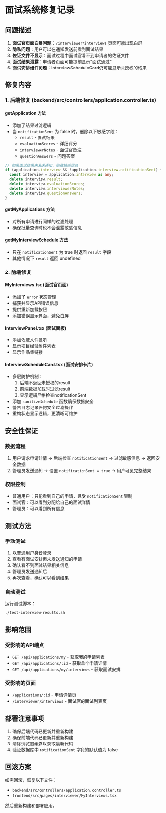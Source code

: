 # 面试系统修复记录

## 问题描述

1. **面试官页面白屏问题**：`/interviewer/interviews` 页面可能出现白屏
2. **隐私问题**：用户可以在通知发送前看到面试结果
3. **佐证文件不显示**：面试过程中面试官看不到申请者的佐证文件
4. **面试结果泄露**：申请者页面可能提前显示"面试通过"
5. **面试安排组件问题**：InterviewScheduleCard仍可能显示未授权的结果

## 修复内容

### 1. 后端修复 (backend/src/controllers/application.controller.ts)

#### getApplication 方法
- 添加了结果过滤逻辑
- 当 `notificationSent` 为 false 时，删除以下敏感字段：
  - `result` - 面试结果
  - `evaluationScores` - 详细评分
  - `interviewerNotes` - 面试官备注
  - `questionAnswers` - 问题答案

```typescript
// 如果面试结果未发送通知，隐藏敏感信息
if (application.interview && !application.interview.notificationSent) {
  const interview = application.interview as any;
  delete interview.result;
  delete interview.evaluationScores;
  delete interview.interviewerNotes;
  delete interview.questionAnswers;
}
```

#### getMyApplications 方法
- 对所有申请进行同样的过滤处理
- 确保批量查询时也不会泄露敏感信息

#### getMyInterviewSchedule 方法
- 只在 `notificationSent` 为 true 时返回 `result` 字段
- 其他情况下 `result` 返回 undefined

### 2. 前端修复

#### MyInterviews.tsx (面试官页面)
- 添加了 `error` 状态管理
- 捕获并显示API错误信息
- 提供重新加载按钮
- 添加错误显示界面，避免白屏

#### InterviewPanel.tsx (面试面板)
- 添加佐证文件显示
- 显示项目经验附件列表
- 显示作品集链接

#### InterviewScheduleCard.tsx (面试安排卡片)
- 多层防护机制：
  1. 后端不返回未授权的result
  2. 前端数据加载时过滤result
  3. 显示逻辑严格检查notificationSent
- 添加 `sanitizeSchedule` 函数确保数据安全
- 警告日志记录任何安全过滤操作
- 重构状态显示逻辑，更清晰可维护

## 安全性保证

### 数据流程
1. 用户请求申请详情 → 后端检查 `notificationSent` → 过滤敏感信息 → 返回安全数据
2. 管理员发送通知 → 设置 `notificationSent = true` → 用户可见完整结果

### 权限控制
- 普通用户：只能看到自己的申请，且受 `notificationSent` 限制
- 面试官：可以看到分配给自己的面试详情
- 管理员：可以看到所有信息

## 测试方法

### 手动测试
1. 以普通用户身份登录
2. 查看有面试安排但未发送通知的申请
3. 确认看不到面试结果相关信息
4. 管理员发送通知后
5. 再次查看，确认可以看到结果

### 自动测试
运行测试脚本：
```bash
./test-interview-results.sh
```

## 影响范围

### 受影响的API端点
- `GET /api/applications/my` - 获取我的申请列表
- `GET /api/applications/:id` - 获取单个申请详情
- `GET /api/applications/my/interviews` - 获取面试安排

### 受影响的页面
- `/applications/:id` - 申请详情页
- `/interviewer/interviews` - 面试官的面试列表页

## 部署注意事项

1. 确保后端代码已更新并重新构建
2. 确保前端代码已更新并重新构建
3. 清除浏览器缓存以获取最新代码
4. 验证数据库中 `notificationSent` 字段的默认值为 false

## 回滚方案

如需回滚，恢复以下文件：
- `backend/src/controllers/application.controller.ts`
- `frontend/src/pages/interviewer/MyInterviews.tsx`

然后重新构建和部署应用。